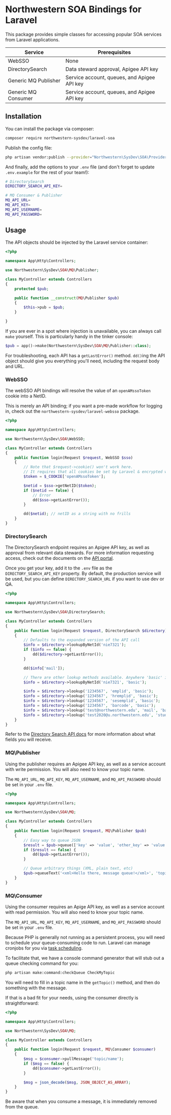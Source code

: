 # Northwestern SOA Bindings for Laravel
This package provides simple classes for accessing popular SOA services from Laravel applications.

| Service | Prerequisites |
| --- | --- |
| WebSSO | None |
| DirectorySearch | Data steward approval, Apigee API key |
| Generic MQ Publisher | Service account, queues, and Apigee API key |
| Generic MQ Consumer | Service account, queues, and Apigee API key |

## Installation
You can install the package via composer:

```bash
composer require northwestern-sysdev/laravel-soa
```

Publish the config file:

```bash
php artisan vendor:publish --provider="Northwestern\SysDev\SOA\Providers\NuSoaServiceProvider"
```

And finally, add the options to your `.env` file (and don't forget to update `.env.example` for the rest of your team!):

```bash
# DirectorySearch
DIRECTORY_SEARCH_API_KEY=

# MQ Consumer & Publisher
MQ_API_URL=
MQ_API_KEY=
MQ_API_USERNAME=
MQ_API_PASSWORD=
```

## Usage
The API objects should be injected by the Laravel service container:

```php
<?php

namespace App\Http\Controllers;

use Northwestern\SysDev\SOA\MQ\Publisher;

class MyController extends Controllers
{
    protected $pub;

    public function __construct(MQ\Publisher $pub)
    {
        $this->pub = $pub;
    }

}
```

If you are ever in a spot where injection is unavailable, you can always call `make` yourself. This is particularly handy in the tinker console:

```php
$pub = app()->make(Northwestern\SysDev\SOA\MQ\Publisher::class);
```

For troubleshooting, each API has a `getLastError()` method. `dd()`ing the API object should give you everything you'll need, including the request body and URL.

### WebSSO
The webSSO API bindings will resolve the value of an `openAMssoToken` cookie into a NetID.

This is merely an API binding; if you want a pre-made workflow for logging in, check out the `northwestern-sysdev/laravel-websso` package.

```php
<?php

namespace App\Http\Controllers;

use Northwestern\SysDev\SOA\WebSSO;

class MyController extends Controllers
{
    public function login(Request $request, WebSSO $sso)
    {
        // Note that $request->cookie() won't work here.
        // It requires that all cookies be set by Laravel & encrypted with the app's key.
        $token = $_COOKIE['openAMssoToken'];

        $netid = $sso->getNetID($token);
        if ($netid == false) {
            // Error
            dd($sso->getLastError());
        }

        dd($netid); // netID as a string with no frills
    }
}
```

### DirectorySearch
The DirectorySearch endpoint requires an Apigee API key, as well as approval from relevant data stewards. For more information requesting access, check out the documents on the [API portal](https://northwestern-apiportal.apigee.io).

Once you get your key, add it to the `.env` file as the `DIRECTORY_SEARCH_API_KEY` property. By default, the production service will be used, but you can define `DIRECTORY_SEARCH_URL` if you want to use dev or QA.

```php
<?php

namespace App\Http\Controllers;

use Northwestern\SysDev\SOA\DirectorySearch;

class MyController extends Controllers
{
    public function login(Request $request, DirectorySearch $directory)
    {
        // Defaults to the expanded version of the API call
        $info = $directory->lookupByNetId('nie7321');
        if ($info == false) {
            dd($directory->getLastError());
        }

        dd($info['mail']);

        // There are other lookup methods available. Anywhere 'basic' is specified, you may also use 'public' or 'expanded'.
        $info = $directory->lookupByNetId('nie7321', 'basic');

        $info = $directory->lookup('1234567', 'emplid', 'basic');
        $info = $directory->lookup('1234567', 'hremplid', 'basic');
        $info = $directory->lookup('1234567', 'sesemplid', 'basic');
        $info = $directory->lookup('1234567', 'barcode', 'basic');
        $info = $directory->lookup('test@northwestern.edu', 'mail', 'basic');
        $info = $directory->lookup('test2020@u.northwestern.edu', 'studentemail', 'basic');
    }
}
```

Refer to the [Directory Search API docs](https://northwestern-apiportal.apigee.io/IDM-Services) for more information about what fields you will receive.

### MQ\Publisher
Using the publisher requires an Apigee API key, as well as a service account with write permission. You will also need to know your topic name.

The `MQ_API_URL`, `MQ_API_KEY`, `MQ_API_USERNAME`, and `MQ_API_PASSWORD` should be set in your `.env` file.

```php
<?php

namespace App\Http\Controllers;

use Northwestern\SysDev\SOA\MQ;

class MyController extends Controllers
{
    public function login(Request $request, MQ\Publisher $pub)
    {
        // Easy way to queue JSON
        $result = $pub->queue(['key' => 'value', 'other_key' => 'value'], 'topic/name');
        if ($result == false) {
            dd($pub->getLastError());
        }

        // Queue arbitrary things (XML, plain text, etc)
        $pub->queueText('<xml>Hello there, message queue!</xml>', 'topic/name');
    }
}
```

### MQ\Consumer
Using the consumer requires an Apige API key, as well as a service account with read permission. You will also need to know your topic name.

The `MQ_API_URL`, `MQ_API_KEY`, `MQ_API_USERNAME`, and `MQ_API_PASSWORD` should be set in your `.env` file.

Because PHP is generally not running as a persistent process, you will need to schedule your queue-consuming code to run. Laravel can manage cronjobs for you via [task scheduling](https://laravel.com/docs/5.5/scheduling).

To facilitate that, we have a console command generator that will stub out a queue checking command for you:

```bash
php artisan make:command:checkQueue CheckMyTopic
```

You will need to fill in a topic name in the `getTopic()` method, and then do something with the message.

If that is a bad fit for your needs, using the consumer directly is straightforward:

```php
<?php

namespace App\Http\Controllers;

use Northwestern\SysDev\SOA\MQ;

class MyController extends Controllers
{
    public function login(Request $request, MQ\Consumer $consumer)
    {
        $msg = $consumer->pullMessage('topic/name');
        if ($msg == false) {
            dd($consumer->getLastError());
        }

        $msg = json_decode($msg, JSON_OBJECT_AS_ARRAY);
    }
}
```

Be aware that when you consume a message, it is immediately removed from the queue.
